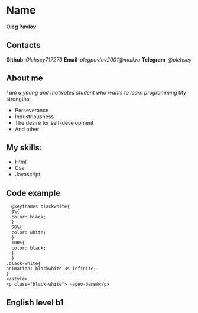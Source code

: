 # Name 
**Oleg Pavlov**

## Contacts
**Github**-_Olehsey717273_
**Email**-_olegpavlov2001@mail.ru_
**Telegram**-_@olehsey_

## About me
_I am a young and motivated student who wants to learn programming_
My strengths:
* Perseverance
* Industriousness
* The desire for self-development
* And other

## My skills:
* Html
* Css
* Javascript

## Code example
```<style>
  @keyframes blackwhite{
  0%{
  color: black;
  }
  50%{
  color: white;
  }
  100%{
  color: black;
  }
  }
.black-white{
animation: blackwhite 3s infinite;
}
</style>
<p class="black-white"> черно-белый</p>
```
## English level b1